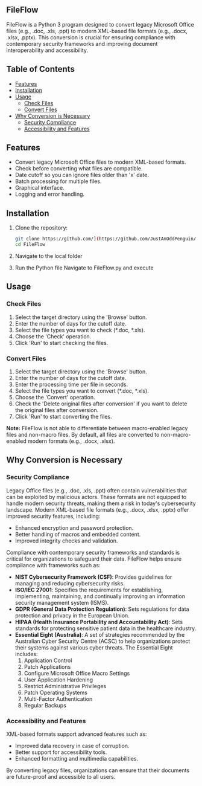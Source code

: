 ## FileFlow

FileFlow is a Python 3 program designed to convert legacy Microsoft Office files (e.g., .doc, .xls, .ppt) to modern XML-based file formats (e.g., .docx, .xlsx, .pptx). This conversion is crucial for ensuring compliance with contemporary security frameworks and improving document interoperability and accessibility. 

## Table of Contents

- [Features](#features)
- [Installation](#installation)
- [Usage](#usage)
  - [Check Files](#check-files)
  - [Convert Files](#convert-files)
- [Why Conversion is Necessary](#why-conversion-is-necessary)
  - [Security Compliance](#security-compliance)
  - [Accessibility and Features](#accessibility-and-features)

## Features

- Convert legacy Microsoft Office files to modern XML-based formats.
- Check before converting what files are compatible.
- Date cutoff so you can ignore files older than 'x' date.
- Batch processing for multiple files.
- Graphical interface.
- Logging and error handling.

## Installation

1. Clone the repository:
   ```bash
   git clone https://github.com/](https://github.com/JustAnOddPenguin/Scripts.git
   cd FileFlow
   ```

2. Navigate to the local folder
  
3. Run the Python file
  Navigate to FileFlow.py and execute

## Usage

### Check Files

1. Select the target directory using the 'Browse' button.
2. Enter the number of days for the cutoff date.
3. Select the file types you want to check (*.doc, *.xls).
4. Choose the 'Check' operation.
5. Click 'Run' to start checking the files.

### Convert Files

1. Select the target directory using the 'Browse' button.
2. Enter the number of days for the cutoff date.
3. Enter the processing time per file in seconds.
4. Select the file types you want to convert (*.doc, *.xls).
5. Choose the 'Convert' operation.
6. Check the 'Delete original files after conversion' if you want to delete the original files after conversion.
7. Click 'Run' to start converting the files.

**Note:** FileFlow is not able to differentiate between macro-enabled legacy files and non-macro files. By default, all files are converted to non-macro-enabled modern formats (e.g., .docx, .xlsx).

## Why Conversion is Necessary

### Security Compliance

Legacy Office files (e.g., .doc, .xls, .ppt) often contain vulnerabilities that can be exploited by malicious actors. These formats are not equipped to handle modern security threats, making them a risk in today's cybersecurity landscape. 
Modern XML-based file formats (e.g., .docx, .xlsx, .pptx) offer improved security features, including:

- Enhanced encryption and password protection.
- Better handling of macros and embedded content.
- Improved integrity checks and validation.

Compliance with contemporary security frameworks and standards is critical for organizations to safeguard their data. FileFlow helps ensure compliance with frameworks such as:

- **NIST Cybersecurity Framework (CSF)**: Provides guidelines for managing and reducing cybersecurity risks.
- **ISO/IEC 27001**: Specifies the requirements for establishing, implementing, maintaining, and continually improving an information security management system (ISMS).
- **GDPR (General Data Protection Regulation)**: Sets regulations for data protection and privacy in the European Union.
- **HIPAA (Health Insurance Portability and Accountability Act)**: Sets standards for protecting sensitive patient data in the healthcare industry.
- **Essential Eight (Australia)**: A set of strategies recommended by the Australian Cyber Security Centre (ACSC) to help organizations protect their systems against various cyber threats. The Essential Eight includes:
  1. Application Control
  2. Patch Applications
  3. Configure Microsoft Office Macro Settings
  4. User Application Hardening
  5. Restrict Administrative Privileges
  6. Patch Operating Systems
  7. Multi-Factor Authentication
  8. Regular Backups

### Accessibility and Features

XML-based formats support advanced features such as:

- Improved data recovery in case of corruption.
- Better support for accessibility tools.
- Enhanced formatting and multimedia capabilities.

By converting legacy files, organizations can ensure that their documents are future-proof and accessible to all users.
